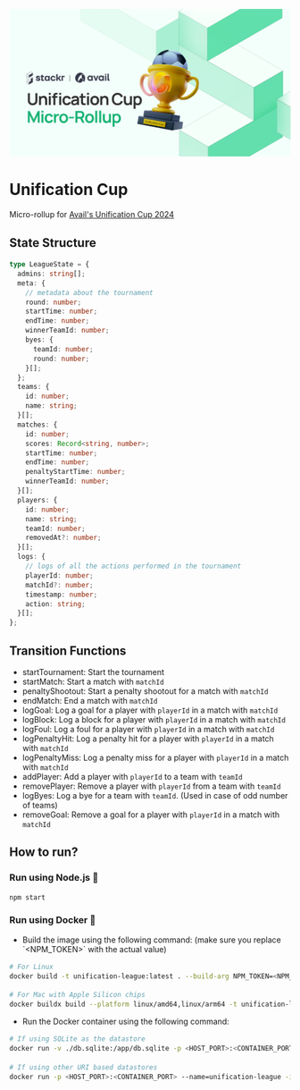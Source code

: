 ![banner](assets/cover.jpg)

# Unification Cup

Micro-rollup for [Avail's Unification Cup 2024](https://lu.ma/tffffuwf)

## State Structure

```ts
type LeagueState = {
  admins: string[];
  meta: {
    // metadata about the tournament
    round: number;
    startTime: number;
    endTime: number;
    winnerTeamId: number;
    byes: {
      teamId: number;
      round: number;
    }[];
  };
  teams: {
    id: number;
    name: string;
  }[];
  matches: {
    id: number;
    scores: Record<string, number>;
    startTime: number;
    endTime: number;
    penaltyStartTime: number;
    winnerTeamId: number;
  }[];
  players: {
    id: number;
    name: string;
    teamId: number;
    removedAt?: number;
  }[];
  logs: {
    // logs of all the actions performed in the tournament
    playerId: number;
    matchId?: number;
    timestamp: number;
    action: string;
  }[];
};
```

## Transition Functions

- startTournament: Start the tournament
- startMatch: Start a match with `matchId`
- penaltyShootout: Start a penalty shootout for a match with `matchId`
- endMatch: End a match with `matchId`
- logGoal: Log a goal for a player with `playerId` in a match with `matchId`
- logBlock: Log a block for a player with `playerId` in a match with `matchId`
- logFoul: Log a foul for a player with `playerId` in a match with `matchId`
- logPenaltyHit: Log a penalty hit for a player with `playerId` in a match with `matchId`
- logPenaltyMiss: Log a penalty miss for a player with `playerId` in a match with `matchId`
- addPlayer: Add a player with `playerId` to a team with `teamId`
- removePlayer: Remove a player with `playerId` from a team with `teamId`
- logByes: Log a bye for a team with `teamId`. (Used in case of odd number of teams)
- removeGoal: Remove a goal for a player with `playerId` in a match with `matchId`

## How to run?

### Run using Node.js :rocket:

```bash
npm start
```

### Run using Docker :whale:

- Build the image using the following command: (make sure you replace \`<NPM_TOKEN>\` with the actual value)

```bash
# For Linux
docker build -t unification-league:latest . --build-arg NPM_TOKEN=<NPM_TOKEN>

# For Mac with Apple Silicon chips
docker buildx build --platform linux/amd64,linux/arm64 -t unification-league:latest . --build-arg NPM_TOKEN=<NPM_TOKEN>
```

- Run the Docker container using the following command:

```bash
# If using SQLite as the datastore
docker run -v ./db.sqlite:/app/db.sqlite -p <HOST_PORT>:<CONTAINER_PORT> --name=unification-league -it unification-league:latest

# If using other URI based datastores
docker run -p <HOST_PORT>:<CONTAINER_PORT> --name=unification-league -it unification-league:latest
```
